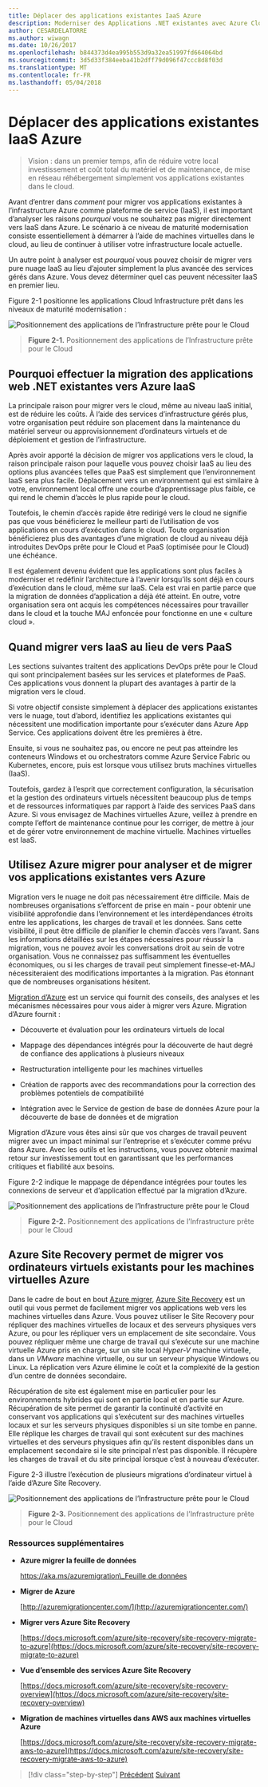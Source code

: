 ```yaml
---
title: Déplacer des applications existantes IaaS Azure
description: Moderniser des Applications .NET existantes avec Azure Cloud et les conteneurs Windows.
author: CESARDELATORRE
ms.author: wiwagn
ms.date: 10/26/2017
ms.openlocfilehash: b844373d4ea995b553d9a32ea51997fd664064bd
ms.sourcegitcommit: 3d5d33f384eeba41b2dff79d096f47ccc8d8f03d
ms.translationtype: MT
ms.contentlocale: fr-FR
ms.lasthandoff: 05/04/2018
---
```

# <a name="lift-and-shift-existing-apps-azure-iaas"></a>Déplacer des applications existantes IaaS Azure

> Vision : dans un premier temps, afin de réduire votre local investissement et coût total du matériel et de maintenance, de mise en réseau réhébergement simplement vos applications existantes dans le cloud.

Avant d’entrer dans *comment* pour migrer vos applications existantes à l’infrastructure Azure comme plateforme de service (IaaS), il est important d’analyser les raisons *pourquoi* vous ne souhaitez pas migrer directement vers IaaS dans Azure. Le scénario à ce niveau de maturité modernisation consiste essentiellement à démarrer à l’aide de machines virtuelles dans le cloud, au lieu de continuer à utiliser votre infrastructure locale actuelle.

Un autre point à analyser est *pourquoi* vous pouvez choisir de migrer vers pure nuage IaaS au lieu d’ajouter simplement la plus avancée des services gérés dans Azure. Vous devez déterminer quel cas peuvent nécessiter IaaS en premier lieu.

Figure 2-1 positionne les applications Cloud Infrastructure prêt dans les niveaux de maturité modernisation :

![Positionnement des applications de l’Infrastructure prête pour le Cloud](./media/image2-1.png)

> **Figure 2-1.** Positionnement des applications de l’Infrastructure prête pour le Cloud

## <a name="why-migrate-existing-net-web-applications-to-azure-iaas"></a>Pourquoi effectuer la migration des applications web .NET existantes vers Azure IaaS

La principale raison pour migrer vers le cloud, même au niveau IaaS initial, est de réduire les coûts. À l’aide des services d’infrastructure gérés plus, votre organisation peut réduire son placement dans la maintenance du matériel serveur ou approvisionnement d’ordinateurs virtuels et de déploiement et gestion de l’infrastructure.

Après avoir apporté la décision de migrer vos applications vers le cloud, la raison principale raison pour laquelle vous pouvez choisir IaaS au lieu des options plus avancées telles que PaaS est simplement que l’environnement IaaS sera plus facile. Déplacement vers un environnement qui est similaire à votre, environnement local offre une courbe d’apprentissage plus faible, ce qui rend le chemin d’accès le plus rapide pour le cloud.

Toutefois, le chemin d’accès rapide être redirigé vers le cloud ne signifie pas que vous bénéficierez le meilleur parti de l’utilisation de vos applications en cours d’exécution dans le cloud. Toute organisation bénéficierez plus des avantages d’une migration de cloud au niveau déjà introduites DevOps prête pour le Cloud et PaaS (optimisée pour le Cloud) une échéance.

Il est également devenu évident que les applications sont plus faciles à moderniser et redéfinir l’architecture à l’avenir lorsqu’ils sont déjà en cours d’exécution dans le cloud, même sur IaaS. Cela est vrai en partie parce que la migration de données d’application a déjà été atteint. En outre, votre organisation sera ont acquis les compétences nécessaires pour travailler dans le cloud et la touche MAJ enfoncée pour fonctionne en une « culture cloud ».

## <a name="when-to-migrate-to-iaas-instead-of-to-paas"></a>Quand migrer vers IaaS au lieu de vers PaaS

Les sections suivantes traitent des applications DevOps prête pour le Cloud qui sont principalement basées sur les services et plateformes de PaaS. Ces applications vous donnent la plupart des avantages à partir de la migration vers le cloud.

Si votre objectif consiste simplement à déplacer des applications existantes vers le nuage, tout d’abord, identifiez les applications existantes qui nécessitent une modification importante pour s’exécuter dans Azure App Service. Ces applications doivent être les premières à être.

Ensuite, si vous ne souhaitez pas, ou encore ne peut pas atteindre les conteneurs Windows et ou orchestrators comme Azure Service Fabric ou Kubernetes, encore, puis est lorsque vous utilisez bruts machines virtuelles (IaaS).

Toutefois, gardez à l’esprit que correctement configuration, la sécurisation et la gestion des ordinateurs virtuels nécessitent beaucoup plus de temps et de ressources informatiques par rapport à l’aide des services PaaS dans Azure. Si vous envisagez de Machines virtuelles Azure, veillez à prendre en compte l’effort de maintenance continue pour les corriger, de mettre à jour et de gérer votre environnement de machine virtuelle. Machines virtuelles est IaaS.

## <a name="use-azure-migrate-to-analyze-and-migrate-your-existing-applications-to-azure"></a>Utilisez Azure migrer pour analyser et de migrer vos applications existantes vers Azure

Migration vers le nuage ne doit pas nécessairement être difficile. Mais de nombreuses organisations s’efforcent de prise en main - pour obtenir une visibilité approfondie dans l’environnement et les interdépendances étroits entre les applications, les charges de travail et les données. Sans cette visibilité, il peut être difficile de planifier le chemin d’accès vers l’avant. Sans les informations détaillées sur les étapes nécessaires pour réussir la migration, vous ne pouvez avoir les conversations droit au sein de votre organisation. Vous ne connaissez pas suffisamment les éventuelles économiques, ou si les charges de travail peut simplement finesse-et-MAJ nécessiteraient des modifications importantes à la migration. Pas étonnant que de nombreuses organisations hésitent.

[Migration d’Azure](https://aka.ms/azuremigrate) est un service qui fournit des conseils, des analyses et les mécanismes nécessaires pour vous aider à migrer vers Azure. Migration d’Azure fournit :

- Découverte et évaluation pour les ordinateurs virtuels de local

- Mappage des dépendances intégrés pour la découverte de haut degré de confiance des applications à plusieurs niveaux

- Restructuration intelligente pour les machines virtuelles

- Création de rapports avec des recommandations pour la correction des problèmes potentiels de compatibilité

- Intégration avec le Service de gestion de base de données Azure pour la découverte de base de données et de migration

Migration d’Azure vous êtes ainsi sûr que vos charges de travail peuvent migrer avec un impact minimal sur l’entreprise et s’exécuter comme prévu dans Azure. Avec les outils et les instructions, vous pouvez obtenir maximal retour sur investissement tout en garantissant que les performances critiques et fiabilité aux besoins.

Figure 2-2 indique le mappage de dépendance intégrées pour toutes les connexions de serveur et d’application effectué par la migration d’Azure.

![Positionnement des applications de l’Infrastructure prête pour le Cloud](./media/image2-2.png)

> **Figure 2-2.** Positionnement des applications de l’Infrastructure prête pour le Cloud

## <a name="use-azure-site-recovery-to-migrate-your-existing-vms-to-azure-vms"></a>Azure Site Recovery permet de migrer vos ordinateurs virtuels existants pour les machines virtuelles Azure

Dans le cadre de bout en bout [Azure migrer](https://aka.ms/azuremigrate), [Azure Site Recovery](https://docs.microsoft.com/azure/site-recovery/site-recovery-overview) est un outil qui vous permet de facilement migrer vos applications web vers les machines virtuelles dans Azure. Vous pouvez utiliser le Site Recovery pour répliquer des machines virtuelles de locaux et des serveurs physiques vers Azure, ou pour les répliquer vers un emplacement de site secondaire. Vous pouvez répliquer même une charge de travail qui s’exécute sur une machine virtuelle Azure pris en charge, sur un site local *Hyper-V* machine virtuelle, dans un *VMware* machine virtuelle, ou sur un serveur physique Windows ou Linux. La réplication vers Azure élimine le coût et la complexité de la gestion d’un centre de données secondaire.

Récupération de site est également mise en particulier pour les environnements hybrides qui sont en partie local et en partie sur Azure. Récupération de site permet de garantir la continuité d’activité en conservant vos applications qui s’exécutent sur des machines virtuelles locaux et sur les serveurs physiques disponibles si un site tombe en panne. Elle réplique les charges de travail qui sont exécutent sur des machines virtuelles et des serveurs physiques afin qu’ils restent disponibles dans un emplacement secondaire si le site principal n’est pas disponible. Il récupère les charges de travail et du site principal lorsque c’est à nouveau d’exécuter.

Figure 2-3 illustre l’exécution de plusieurs migrations d’ordinateur virtuel à l’aide d’Azure Site Recovery.

![Positionnement des applications de l’Infrastructure prête pour le Cloud](./media/image2-3.png)

> **Figure 2-3.** Positionnement des applications de l’Infrastructure prête pour le Cloud

### <a name="additional-resources"></a>Ressources supplémentaires

- **Azure migrer la feuille de données**

    [https://aka.ms/azuremigration\_Feuille de données](https://aka.ms/azuremigration\_datasheet)

- **Migrer de Azure**

    [http://azuremigrationcenter.com/](http://azuremigrationcenter.com/)

- **Migrer vers Azure Site Recovery**

    [https://docs.microsoft.com/azure/site-recovery/site-recovery-migrate-to-azure](https://docs.microsoft.com/azure/site-recovery/site-recovery-migrate-to-azure)

- **Vue d’ensemble des services Azure Site Recovery**

    [https://docs.microsoft.com/azure/site-recovery/site-recovery-overview](https://docs.microsoft.com/azure/site-recovery/site-recovery-overview)

- **Migration de machines virtuelles dans AWS aux machines virtuelles Azure**

    [https://docs.microsoft.com/azure/site-recovery/site-recovery-migrate-aws-to-azure](https://docs.microsoft.com/azure/site-recovery/site-recovery-migrate-aws-to-azure)

>[!div class="step-by-step"]
[Précédent](index.md)
[Suivant](migrate-your-relational-databases-to-azure.md)
